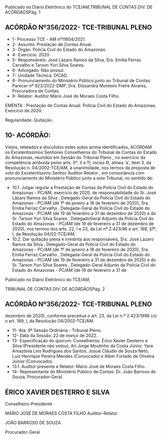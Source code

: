 Publicado  no  Diário  Eletrônico do TCE/AM,TRIBUNAL DE CONTAS DIV. DE ACÓRDÃOSPág. 1

## ACÓRDÃO Nº356/2022- TCE-TRIBUNAL PLENO

- 1- Processo TCE - AM nº11604/2021.
- 2- Assunto: Prestação de Contas Anual.
- 3- Órgão: Polícia Civil do Estado do Amazonas.
- 4- Exercício: 2020.
- 5- Responsáveis: José Lázaro Ramos da Silva, Sra. Emília Ferraz Carvalho e Tarson Yuri Silva Soares.
- 6- Advogado: Não possui.
- 7- Unidade Técnica: DICAD.
- 8- Pronunciamento  do  Ministério  Público  junto  ao  Tribunal  de  Contas: Parecer  nº 923/2022-DMP, Dra. Elissandra Monteiro Freire Alvares, Procuradora de Contas.
- 9- Relator: Auditor Mário José de Moraes Costa Filho.

EMENTA :  Prestação de Contas Anual. Polícia Civil do Estado do Amazonas. Exercício de 2020.

Regularidade. Quitação.

## 10-  ACÓRDÃO:

Vistos, relatados e discutidos estes autos acima identificados, ACORDAM os Excelentíssimos Senhores Conselheiros do Tribunal de Contas do Estado do Amazonas, reunidos em Sessão do Tribunal Pleno , no exercício da competência atribuída pelos arts. 5º, II e 11, inciso III, alínea 'a', item 3, da Resolução n. 04/2002-TCE/AM, à unanimidade, nos termos da proposta de voto do Excelentíssimo Senhor Auditor-Relator , em consonância com pronunciamento do Ministério Público junto a este Tribunal, no sentido de:

- 10.1. Julgar  regular a  Prestação  de  Contas  da  Polícia  Civil  do  Estado  do Amazonas  -  PC/AM,  exercício  de  2020,  de  responsabilidade  do Sr. José  Lázaro  Ramos  da  Silva , Delegado-Geral  da  Polícia  Civil  do Estado do Amazonas - PC/AM (de 1º de janeiro a 18 de fevereiro de 2020), Sra.  Emília  Ferraz  Carvalho ,  Delegada-Geral  da  Polícia  Civil do  Estado  do  Amazonas  -  PC/AM  (de  19  de  fevereiro  a  31  de dezembro  de  2020)  e  do Sr.  Tarson  Yuri  Silva  Soares ,  DelegadoGeral Adjunto da Polícia Civil do Estado do Amazonas - PC/AM (de 19 de fevereiro a 31 de dezembro de 2020), nos termos dos arts. 22, I e 23, da Lei nº 2.423/96 e art. 188, §1º, I, da Resolução 04/02-TCE/AM;
- 10.2. Dar  quitação plena  e  irrestrita  aos  responsáveis,  Srs. José  Lázaro Ramos  da  Silva , Delegado-Geral  da  Polícia  Civil  do  Estado  do Amazonas - PC/AM (de 1º de janeiro a 18 de fevereiro de 2020), Sra. Emília Ferraz Carvalho , Delegada-Geral da Polícia Civil do Estado do Amazonas - PC/AM (de 19 de fevereiro a 31 de dezembro de 2020)  e do Sr. Tarson Yuri Silva Soares ,  Delegado-Geral Adjunto da Polícia Civil  do  Estado  do  Amazonas  -  PC/AM  (de  19  de  fevereiro  a  31  de

Publicado  no  Diário  Eletrônico do TCE/AM,

TRIBUNAL DE CONTAS DIV. DE ACÓRDÃOSPág. 2

## ACÓRDÃO Nº356/2022- TCE-TRIBUNAL PLENO

dezembro de 2020), conforme preceitua o art. 23, da Lei n.º 2.423/1996 c/c o art. 189, I, da Resolução 04/2002-TCE/AM.

- 11-  Ata: 9ª Sessão Ordinária - Tribunal Pleno.
- 12-  Data da Sessão: 22 de março de 2022.
- 13-  Especificação do quorum: Conselheiros: Érico Xavier Desterro e Silva (Presidente não votou), Ari Jorge Moutinho da Costa Júnior, Yara Amazônia Lins Rodrigues dos Santos, Josué Cláudio de Souza Neto, Luiz Henrique Pereira Mendes (Convocado) e Alber Furtado de Oliveira Júnior (Convocado).
- 13.1. Auditor presente e Relator: Mário José de Moraes Costa Filho.
- 14-  Representante  do  Ministério  Público  de  Contas: Dr.  João  Barroso  de  Souza, Procurador-Geral.

## ÉRICO XAVIER DESTERRO E SILVA

Conselheiro-Presidente

MÁRIO JOSÉ DE MORAES COSTA FILHO Auditor-Relator

JOÃO BARROSO DE SOUZA

Procurador-Geral